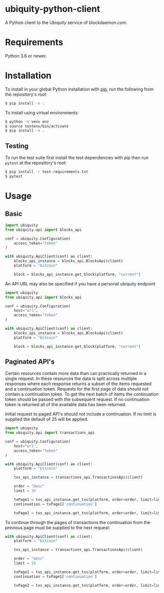 # ubiquity-python-client
A Python client to the Ubiquity service of blockdaemon.com.


# Requirements
Python 3.6 or newer.

# Installation

To install in your global Python installation with [pip](https://pip.pypa.io/en/stable/), run the following from the repository's root:

```bash
$ pip install -e .
```

To install using virtual environments:

```bash
$ python -m venv env
$ source testenv/bin/activate
$ pip install -e .
```

## Testing
To run the test suite first install the test dependencies with pip then run `pytest` at the repository's root:

```bash
$ pip install -r test-requirements.txt
$ pytest
```

# Usage

## Basic

```python
import ubiquity
from ubiquity.api import blocks_api

conf = ubiquity.Configuration(
    access_token="token"
)

with ubiquity.ApiClient(conf) as client:
    blocks_api_instance = blocks_api.BlocksApi(client)
    platform = "bitcoin"

    block = blocks_api_instance.get_block(platform, "current")
```

An API URL may also be specified if you have a personal ubiquity endpoint 

```python
import ubiquity
from ubiquity.api import blocks_api

conf = ubiquity.Configuration(
    host="url", 
    access_token="token"
)

with ubiquity.ApiClient(conf) as client:
    blocks_api_instance = blocks_api.BlocksApi(client)
    platform = "bitcoin"

    block = blocks_api_instance.get_block(platform, "current")
```


## Paginated API's

Certain resources contain more data than can practically returned in a single request. In these resources the data is split across multiple responses where each response returns a subset of the items requested and a continuation token. Requests for the first page of data should not contain a continuation token. To get the next batch of items the continuation token should be passed with the subsequent request. If no continuation token is returned all of the available data has been returned.

Initial request to paged API's should not include a continuation. If no limit is supplied the default of 25 will be applied.

```python
import ubiquity
from ubiquity.api import transactions_api

conf = ubiquity.Configuration(
    host="url",
    access_token="token"
)

with ubiquity.ApiClient(conf) as client:
    platform = "bitcoin"

    txs_api_instance = transactions_api.TransactionsApi(client)

    order = "desc"
    limit = 10

    txPage1 = txs_api_instance.get_txs(platform, order=order, limit=limit);
    continuation = txPage1['continuation']

    txPage2 = txs_api_instance.get_txs(platform, order=order, limit=limit, continuation=continuation);
```

To continue through the pages of transactions the continuation from the previous page must be supplied to the next request:

```python
with ubiquity.ApiClient(conf) as client:
    platform = "bitcoin"

    txs_api_instance = transactions_api.TransactionsApi(client)

    order = "desc"
    limit = 10

    txPage1 = txs_api_instance.get_txs(platform, order=order, limit=limit);
    continuation = txPage1['continuation']

    txPage2 = txs_api_instance.get_txs(platform, order=order, limit=limit, continuation=continuation);
```
